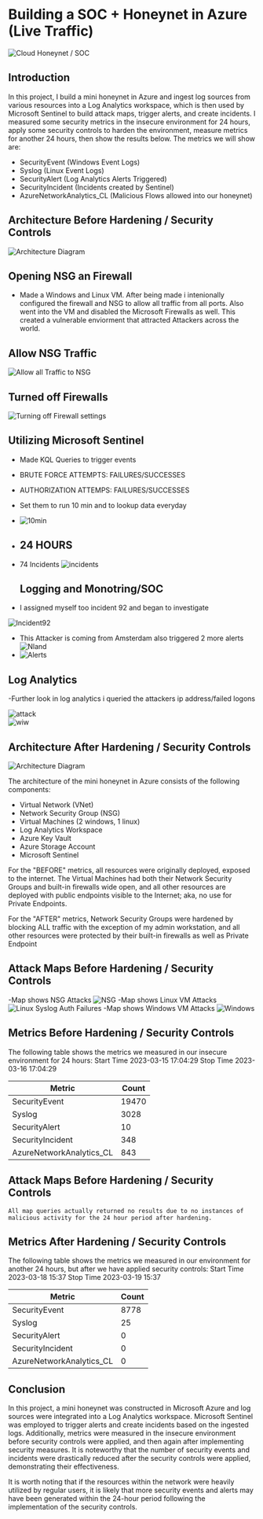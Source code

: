 
# Building a SOC + Honeynet in Azure (Live Traffic)
![Cloud Honeynet / SOC](https://i.imgur.com/7OWSykQ.png)

## Introduction

In this project, I build a mini honeynet in Azure and ingest log sources from various resources into a Log Analytics workspace, which is then used by Microsoft Sentinel to build attack maps, trigger alerts, and create incidents. I measured some security metrics in the insecure environment for 24 hours, apply some security controls to harden the environment, measure metrics for another 24 hours, then show the results below. The metrics we will show are:

- SecurityEvent (Windows Event Logs)
- Syslog (Linux Event Logs)
- SecurityAlert (Log Analytics Alerts Triggered)
- SecurityIncident (Incidents created by Sentinel)
- AzureNetworkAnalytics_CL (Malicious Flows allowed into our honeynet)

## Architecture Before Hardening / Security Controls
![Architecture Diagram](https://i.imgur.com/aBDwnKb.jpg)

## Opening NSG an Firewall

- Made a Windows and Linux VM. After being made i intenionally configured the firewall and NSG to allow all traffic from all ports. Also went into the VM and disabled the Microsoft Firewalls as well. This created a vulnerable enviorment that attracted Attackers across the world.

## Allow NSG Traffic
![Allow all Traffic to NSG](https://imgur.com/wMp1PF0.jpg)

## Turned off Firewalls
![Turning off Firewall settings](https://imgur.com/9wSKUL7.jpg)


## Utilizing Microsoft Sentinel

- Made KQL Queries to trigger events
- BRUTE FORCE ATTEMPTS: FAILURES/SUCCESSES
- AUTHORIZATION ATTEMPS: FAILURES/SUCCESSES

- Set them to run 10 min and to lookup data everyday
- ![10min](https://imgur.com/WhWDdhT.jpg)

- ## 24 HOURS 
- 74 Incidents
  ![incidents](https://imgur.com/vgGr0V9.jpg)

  ## Logging and Monotring/SOC
- I assigned myself too incident 92 and began to investigate

![Incident92](https://imgur.com/4ltnqdS.jpg)

- This Attacker is coming from Amsterdam also triggered 2 more alerts
  ![Nland](https://imgur.com/mqfYsvL.jpg)
- ![Alerts](https://imgur.com/LTzxRaj.jpg)

## Log Analytics

-Further look in log analytics i queried the attackers ip address/failed logons

![attack](https://imgur.com/GWrTjo6.jpg)    
![wiw](https://imgur.com/JeH7so4.jpg)

## Architecture After Hardening / Security Controls
![Architecture Diagram](https://i.imgur.com/YQNa9Pp.jpg)

The architecture of the mini honeynet in Azure consists of the following components:

- Virtual Network (VNet)
- Network Security Group (NSG)
- Virtual Machines (2 windows, 1 linux)
- Log Analytics Workspace
- Azure Key Vault
- Azure Storage Account
- Microsoft Sentinel

For the "BEFORE" metrics, all resources were originally deployed, exposed to the internet. The Virtual Machines had both their Network Security Groups and built-in firewalls wide open, and all other resources are deployed with public endpoints visible to the Internet; aka, no use for Private Endpoints.

For the "AFTER" metrics, Network Security Groups were hardened by blocking ALL traffic with the exception of my admin workstation, and all other resources were protected by their built-in firewalls as well as Private Endpoint

## Attack Maps Before Hardening / Security Controls

-Map shows NSG Attacks
![NSG](https://imgur.com/3F7bWQa.jpg)
-Map shows Linux VM Attacks
![Linux Syslog Auth Failures](https://imgur.com/hke4JcR.jpg)
-Map shows Windows VM Attacks
![Windows](https://imgur.com/4bqO6mo.jpg)


## Metrics Before Hardening / Security Controls

The following table shows the metrics we measured in our insecure environment for 24 hours:
Start Time 2023-03-15 17:04:29
Stop Time 2023-03-16 17:04:29

| Metric                   | Count
| ------------------------ | -----
| SecurityEvent            | 19470
| Syslog                   | 3028
| SecurityAlert            | 10
| SecurityIncident         | 348
| AzureNetworkAnalytics_CL | 843

## Attack Maps Before Hardening / Security Controls

```All map queries actually returned no results due to no instances of malicious activity for the 24 hour period after hardening.```

## Metrics After Hardening / Security Controls

The following table shows the metrics we measured in our environment for another 24 hours, but after we have applied security controls:
Start Time 2023-03-18 15:37
Stop Time	2023-03-19 15:37

| Metric                   | Count
| ------------------------ | -----
| SecurityEvent            | 8778
| Syslog                   | 25
| SecurityAlert            | 0
| SecurityIncident         | 0
| AzureNetworkAnalytics_CL | 0

## Conclusion

In this project, a mini honeynet was constructed in Microsoft Azure and log sources were integrated into a Log Analytics workspace. Microsoft Sentinel was employed to trigger alerts and create incidents based on the ingested logs. Additionally, metrics were measured in the insecure environment before security controls were applied, and then again after implementing security measures. It is noteworthy that the number of security events and incidents were drastically reduced after the security controls were applied, demonstrating their effectiveness.

It is worth noting that if the resources within the network were heavily utilized by regular users, it is likely that more security events and alerts may have been generated within the 24-hour period following the implementation of the security controls.
